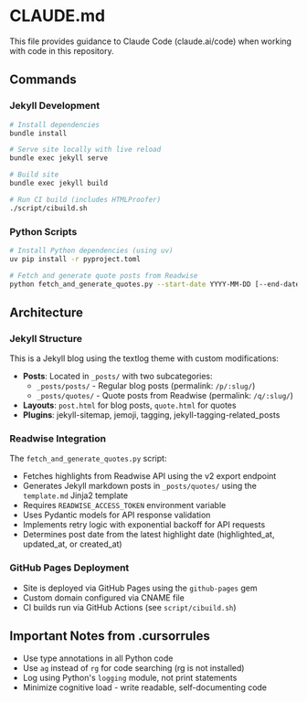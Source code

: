 # CLAUDE.md

This file provides guidance to Claude Code (claude.ai/code) when working with code in this repository.

## Commands

### Jekyll Development
```bash
# Install dependencies
bundle install

# Serve site locally with live reload
bundle exec jekyll serve

# Build site
bundle exec jekyll build

# Run CI build (includes HTMLProofer)
./script/cibuild.sh
```

### Python Scripts
```bash
# Install Python dependencies (using uv)
uv pip install -r pyproject.toml

# Fetch and generate quote posts from Readwise
python fetch_and_generate_quotes.py --start-date YYYY-MM-DD [--end-date YYYY-MM-DD]
```

## Architecture

### Jekyll Structure
This is a Jekyll blog using the textlog theme with custom modifications:

- **Posts**: Located in `_posts/` with two subcategories:
  - `_posts/posts/` - Regular blog posts (permalink: `/p/:slug/`)
  - `_posts/quotes/` - Quote posts from Readwise (permalink: `/q/:slug/`)
- **Layouts**: `post.html` for blog posts, `quote.html` for quotes
- **Plugins**: jekyll-sitemap, jemoji, tagging, jekyll-tagging-related_posts

### Readwise Integration
The `fetch_and_generate_quotes.py` script:
- Fetches highlights from Readwise API using the v2 export endpoint
- Generates Jekyll markdown posts in `_posts/quotes/` using the `template.md` Jinja2 template
- Requires `READWISE_ACCESS_TOKEN` environment variable
- Uses Pydantic models for API response validation
- Implements retry logic with exponential backoff for API requests
- Determines post date from the latest highlight date (highlighted_at, updated_at, or created_at)

### GitHub Pages Deployment
- Site is deployed via GitHub Pages using the `github-pages` gem
- Custom domain configured via CNAME file
- CI builds run via GitHub Actions (see `script/cibuild.sh`)

## Important Notes from .cursorrules

- Use type annotations in all Python code
- Use `ag` instead of `rg` for code searching (rg is not installed)
- Log using Python's `logging` module, not print statements
- Minimize cognitive load - write readable, self-documenting code